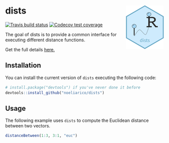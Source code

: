 # dists <img src='man/figures/logo.png' align="right" height="139" />

<!-- badges: start -->
[![Travis build status](https://travis-ci.org/noeliarico/dists.svg?branch=master)](https://travis-ci.org/noeliarico/dists)
[![Codecov test coverage](https://codecov.io/gh/noeliarico/dists/branch/master/graph/badge.svg)](https://codecov.io/gh/noeliarico/dists?branch=master)
<!-- badges: end -->

The goal of dists is to provide a common interface for executing different distance functions.

Get the full details [here.](https://github.com/noeliarico/dists)

## Installation

You can install the current version of `dists` executing the following code:

```r
# install.package("devtools") if you've never done it before
devtools::install_github("noeliarico/dists")
```
<!--
You can install the released version of dists from [CRAN](https://CRAN.R-project.org) with:

``` r
install.packages("dists")
```
-->

## Usage

The following example uses `dists` to compute the Euclidean distance between two vectors.

```r
distanceBetween(1:3, 3:1, "euc")
```


